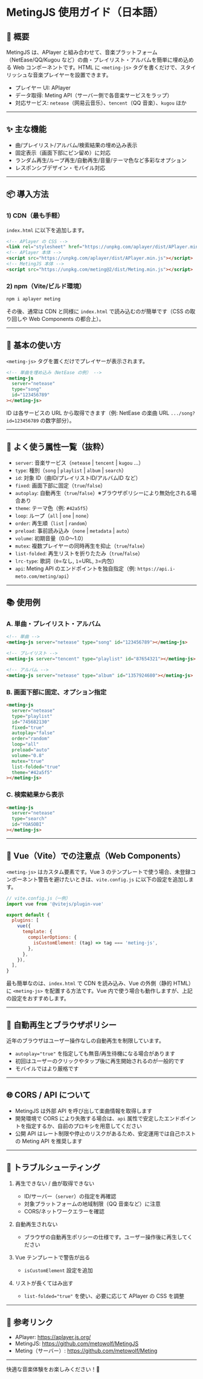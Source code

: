 # MetingJS 使用ガイド（日本語）

## 🌟 概要
MetingJS は、APlayer と組み合わせて、音楽プラットフォーム（NetEase/QQ/Kugou など）の曲・プレイリスト・アルバムを簡単に埋め込める Web コンポーネントです。HTML に `<meting-js>` タグを書くだけで、スタイリッシュな音楽プレイヤーを設置できます。

- プレイヤー UI: APlayer
- データ取得: Meting API（サーバー側で各音楽サービスをラップ）
- 対応サービス: `netease`（网易云音乐）、`tencent`（QQ 音楽）、`kugou` ほか

---

## ✨ 主な機能
- 曲/プレイリスト/アルバム/検索結果の埋め込み表示
- 固定表示（画面下部にピン留め）に対応
- ランダム再生/ループ再生/自動再生/音量/テーマ色など多彩なオプション
- レスポンシブデザイン・モバイル対応

---

## 📦 導入方法

### 1) CDN（最も手軽）
`index.html` に以下を追加します。

```html
<!-- APlayer の CSS -->
<link rel="stylesheet" href="https://unpkg.com/aplayer/dist/APlayer.min.css" />
<!-- APlayer 本体 -->
<script src="https://unpkg.com/aplayer/dist/APlayer.min.js"></script>
<!-- MetingJS 本体 -->
<script src="https://unpkg.com/meting@2/dist/Meting.min.js"></script>
```

### 2) npm（Vite/ビルド環境）
```bash
npm i aplayer meting
```
その後、通常は CDN と同様に `index.html` で読み込むのが簡単です（CSS の取り回しや Web Components の都合上）。

---

## 🚀 基本の使い方
`<meting-js>` タグを置くだけでプレイヤーが表示されます。

```html
<!-- 単曲を埋め込み（NetEase の例） -->
<meting-js
  server="netease"
  type="song"
  id="123456789"
></meting-js>
```

ID は各サービスの URL から取得できます（例: NetEase の楽曲 URL `.../song?id=123456789` の数字部分）。

---

## 🔧 よく使う属性一覧（抜粋）
- `server`: 音楽サービス（`netease` | `tencent` | `kugou` ...）
- `type`: 種別（`song` | `playlist` | `album` | `search`）
- `id`: 対象 ID（曲ID/プレイリストID/アルバムID など）
- `fixed`: 画面下部に固定（`true`/`false`）
- `autoplay`: 自動再生（`true`/`false`）※ブラウザポリシーにより無効化される場合あり
- `theme`: テーマ色（例: `#42a5f5`）
- `loop`: ループ（`all` | `one` | `none`）
- `order`: 再生順（`list` | `random`）
- `preload`: 事前読み込み（`none` | `metadata` | `auto`）
- `volume`: 初期音量（0.0〜1.0）
- `mutex`: 複数プレイヤーの同時再生を抑止（`true`/`false`）
- `list-folded`: 再生リストを折りたたみ（`true`/`false`）
- `lrc-type`: 歌詞（`0`=なし, `1`=URL, `3`=内包）
- `api`: Meting API のエンドポイントを独自指定（例: `https://api.i-meto.com/meting/api`）

---

## 📚 使用例

### A. 単曲・プレイリスト・アルバム
```html
<!-- 単曲 -->
<meting-js server="netease" type="song" id="123456789"></meting-js>

<!-- プレイリスト -->
<meting-js server="tencent" type="playlist" id="87654321"></meting-js>

<!-- アルバム -->
<meting-js server="netease" type="album" id="1357924680"></meting-js>
```

### B. 画面下部に固定、オプション指定
```html
<meting-js
  server="netease"
  type="playlist"
  id="745682130"
  fixed="true"
  autoplay="false"
  order="random"
  loop="all"
  preload="auto"
  volume="0.8"
  mutex="true"
  list-folded="true"
  theme="#42a5f5"
></meting-js>
```

### C. 検索結果から表示
```html
<meting-js
  server="netease"
  type="search"
  id="YOASOBI"
></meting-js>
```

---

## 🧩 Vue（Vite）での注意点（Web Components）
`<meting-js>` はカスタム要素です。Vue 3 のテンプレートで使う場合、未登録コンポーネント警告を避けたいときは、`vite.config.js` に以下の設定を追加します。

```js
// vite.config.js（一例）
import vue from '@vitejs/plugin-vue'

export default {
  plugins: [
    vue({
      template: {
        compilerOptions: {
          isCustomElement: (tag) => tag === 'meting-js',
        },
      },
    }),
  ],
}
```

最も簡単なのは、`index.html` で CDN を読み込み、Vue の外側（静的 HTML）に `<meting-js>` を配置する方法です。Vue 内で使う場合も動作しますが、上記の設定をおすすめします。

---

## 🔐 自動再生とブラウザポリシー
近年のブラウザはユーザー操作なしの自動再生を制限しています。
- `autoplay="true"` を指定しても無音/再生待機になる場合があります
- 初回はユーザーのクリックやタップ後に再生開始されるのが一般的です
- モバイルではより厳格です

---

## 🌐 CORS / API について
- MetingJS は外部 API を呼び出して楽曲情報を取得します
- 開発環境で CORS により失敗する場合は、`api` 属性で安定したエンドポイントを指定するか、自前のプロキシを用意してください
- 公開 API はレート制限や停止のリスクがあるため、安定運用では自己ホストの Meting API を推奨します

---

## 🔎 トラブルシューティング
1. 再生できない / 曲が取得できない
   - ID/サーバー（`server`）の指定を再確認
   - 対象プラットフォームの地域制限（QQ 音楽など）に注意
   - CORS/ネットワークエラーを確認

2. 自動再生されない
   - ブラウザの自動再生ポリシーの仕様です。ユーザー操作後に再生してください

3. Vue テンプレートで警告が出る
   - `isCustomElement` 設定を追加

4. リストが長くてはみ出す
   - `list-folded="true"` を使い、必要に応じて APlayer の CSS を調整

---

## 📄 参考リンク
- APlayer: https://aplayer.js.org/
- MetingJS: https://github.com/metowolf/MetingJS
- Meting（サーバー）: https://github.com/metowolf/Meting

---

快適な音楽体験をお楽しみください！🎵
